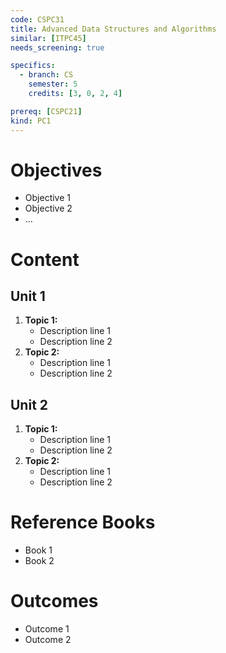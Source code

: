 ```yaml
---
code: CSPC31
title: Advanced Data Structures and Algorithms
similar: [ITPC45]
needs_screening: true

specifics:
  - branch: CS
    semester: 5
    credits: [3, 0, 2, 4]

prereq: [CSPC21]
kind: PC1
---
```


# Objectives

- Objective 1
- Objective 2
- ...

# Content

## Unit 1

1. **Topic 1:**
   - Description line 1
   - Description line 2
2. **Topic 2:**
   - Description line 1
   - Description line 2

## Unit 2

1. **Topic 1:**
   - Description line 1
   - Description line 2
2. **Topic 2:**
   - Description line 1
   - Description line 2

# Reference Books

- Book 1
- Book 2

# Outcomes

- Outcome 1
- Outcome 2
